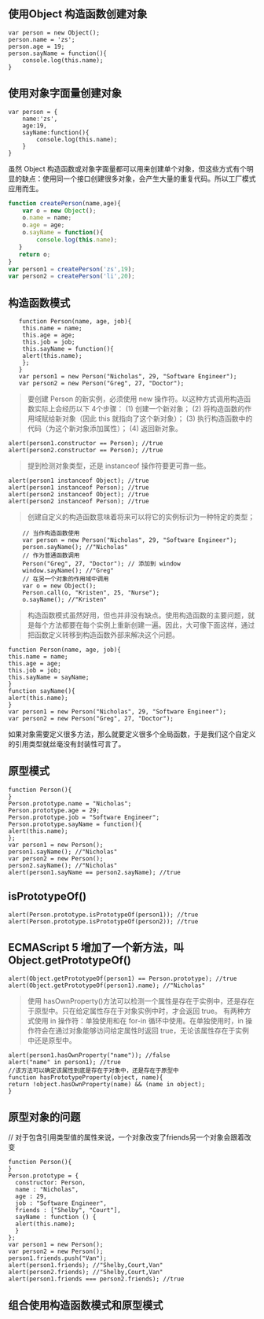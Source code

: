 ## 使用Object 构造函数创建对象
    var person = new Object();
    person.name = 'zs';
    person.age = 19;
    person.sayName = function(){
        console.log(this.name);
    }
## 使用对象字面量创建对象
    var person = {
        name:'zs',
        age:19,
        sayName:function(){
            console.log(this.name);
        }
    }
虽然 Object 构造函数或对象字面量都可以用来创建单个对象，但这些方式有个明显的缺点：使用同一个接口创建很多对象，会产生大量的重复代码。所以工厂模式应用而生。

```js
function createPerson(name,age){
    var o = new Object();
    o.name = name;
    o.age = age;
    o.sayName = function(){
        console.log(this.name);
   }
   return o;
}
var person1 = createPerson('zs',19);
var person2 = createPerson('li',20);
```



## 构造函数模式
 ```
    function Person(name, age, job){
     this.name = name;
     this.age = age;
     this.job = job;
     this.sayName = function(){
     alert(this.name);
     };
    }
    var person1 = new Person("Nicholas", 29, "Software Engineer");
    var person2 = new Person("Greg", 27, "Doctor");
 ```

> 要创建 Person 的新实例，必须使用 new 操作符。以这种方式调用构造函数实际上会经历以下 4个步骤：
(1) 创建一个新对象；
(2) 将构造函数的作用域赋给新对象（因此 this 就指向了这个新对象）；
(3) 执行构造函数中的代码（为这个新对象添加属性）；
(4) 返回新对象。

```
alert(person1.constructor == Person); //true
alert(person2.constructor == Person); //true
```



> 提到检测对象类型，还是 instanceof 操作符要更可靠一些。
```
alert(person1 instanceof Object); //true
alert(person1 instanceof Person); //true
alert(person2 instanceof Object); //true
alert(person2 instanceof Person); //true
```


> 创建自定义的构造函数意味着将来可以将它的实例标识为一种特定的类型；
```
    // 当作构造函数使用
    var person = new Person("Nicholas", 29, "Software Engineer");
    person.sayName(); //"Nicholas"
    // 作为普通函数调用
    Person("Greg", 27, "Doctor"); // 添加到 window
    window.sayName(); //"Greg"
    // 在另一个对象的作用域中调用
    var o = new Object();
    Person.call(o, "Kristen", 25, "Nurse");
    o.sayName(); //"Kristen"
```
> 构造函数模式虽然好用，但也并非没有缺点。使用构造函数的主要问题，就是每个方法都要在每个实例上重新创建一遍。因此，大可像下面这样，通过把函数定义转移到构造函数外部来解决这个问题。

```
function Person(name, age, job){
this.name = name;
this.age = age;
this.job = job;
this.sayName = sayName;
}
function sayName(){
alert(this.name);
}
var person1 = new Person("Nicholas", 29, "Software Engineer");
var person2 = new Person("Greg", 27, "Doctor");
```


如果对象需要定义很多方法，那么就要定义很多个全局函数，于是我们这个自定义的引用类型就丝毫没有封装性可言了。

## 原型模式
```
function Person(){
}
Person.prototype.name = "Nicholas";
Person.prototype.age = 29;
Person.prototype.job = "Software Engineer";
Person.prototype.sayName = function(){
alert(this.name);
};
var person1 = new Person();
person1.sayName(); //"Nicholas"
var person2 = new Person();
person2.sayName(); //"Nicholas"
alert(person1.sayName == person2.sayName); //true
```


## isPrototypeOf()
```
alert(Person.prototype.isPrototypeOf(person1)); //true
alert(Person.prototype.isPrototypeOf(person2)); //true
```


## ECMAScript 5 增加了一个新方法，叫 Object.getPrototypeOf()

```
alert(Object.getPrototypeOf(person1) == Person.prototype); //true
alert(Object.getPrototypeOf(person1).name); //"Nicholas"
```



> 使用 hasOwnProperty()方法可以检测一个属性是存在于实例中，还是存在于原型中。只在给定属性存在于对象实例中时，才会返回 true。
> 有两种方式使用 in 操作符：单独使用和在 for-in 循环中使用。在单独使用时，in 操作符会在通过对象能够访问给定属性时返回 true，无论该属性存在于实例中还是原型中。

```
alert(person1.hasOwnProperty("name")); //false
alert("name" in person1); //true
//该方法可以确定该属性到底是存在于对象中，还是存在于原型中
function hasPrototypeProperty(object, name){
return !object.hasOwnProperty(name) && (name in object);
}
```



  ## 原型对象的问题
  // 对于包含引用类型值的属性来说，一个对象改变了friends另一个对象会跟着改变
  ```
  function Person(){
  }
  Person.prototype = {
    constructor: Person,
    name : "Nicholas",
    age : 29,
    job : "Software Engineer",
    friends : ["Shelby", "Court"],
    sayName : function () {
    alert(this.name);
    }
  };
  var person1 = new Person();
  var person2 = new Person();
  person1.friends.push("Van");
  alert(person1.friends); //"Shelby,Court,Van"
  alert(person2.friends); //"Shelby,Court,Van"
  alert(person1.friends === person2.friends); //true
  ```
## 组合使用构造函数模式和原型模式
